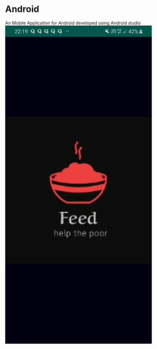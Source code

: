 # Android
An Mobile Application for Android developed using Android studio
![1](https://github.com/nizam19/Android/blob/master/ScreenShots/WhatsApp%20Image%202019-11-19%20at%2022.20.59.jpeg)
